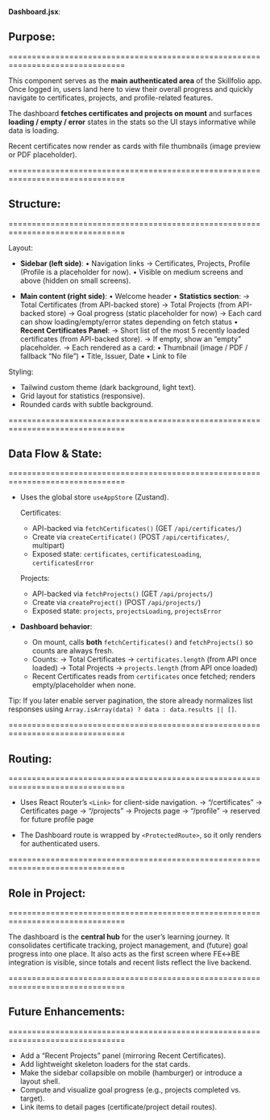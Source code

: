 **Dashboard.jsx**:

## Purpose:
===============================================================================

This component serves as the **main authenticated area** of the Skillfolio app.
Once logged in, users land here to view their overall progress and quickly
navigate to certificates, projects, and profile-related features.

The dashboard **fetches certificates and projects on mount** and surfaces
**loading / empty / error** states in the stats so the UI stays informative
while data is loading.

Recent certificates now render as cards with file thumbnails (image preview or PDF placeholder).

===============================================================================

## Structure:
===============================================================================

Layout:
  - **Sidebar (left side)**:
      • Navigation links → Certificates, Projects, Profile (Profile is a placeholder for now).
      • Visible on medium screens and above (hidden on small screens).

  - **Main content (right side)**:
      • Welcome header
      • **Statistics section**:
          → Total Certificates (from API-backed store)
          → Total Projects (from API-backed store)
          → Goal progress (static placeholder for now)
          → Each card can show loading/empty/error states depending on fetch status
      • **Recent Certificates Panel**:
          → Short list of the most 5 recently loaded certificates (from API-backed store).
          → If empty, show an “empty” placeholder.
          → Each rendered as a card:
                 • Thumbnail (image / PDF / fallback “No file”)
                 • Title, Issuer, Date
                 • Link to file

Styling:
  - Tailwind custom theme (dark background, light text).
  - Grid layout for statistics (responsive).
  - Rounded cards with subtle background.

===============================================================================

## Data Flow & State:
===============================================================================

- Uses the global store `useAppStore` (Zustand).

  Certificates:
    - API-backed via `fetchCertificates()` (GET `/api/certificates/`)
    - Create via `createCertificate()` (POST `/api/certificates/`, multipart)
    - Exposed state: `certificates`, `certificatesLoading`, `certificatesError`

  Projects:
    - API-backed via `fetchProjects()` (GET `/api/projects/`)
    - Create via `createProject()` (POST `/api/projects/`)
    - Exposed state: `projects`, `projectsLoading`, `projectsError`

- **Dashboard behavior**:
    - On mount, calls **both** `fetchCertificates()` and `fetchProjects()` so counts are always fresh.
    - Counts:
        → Total Certificates → `certificates.length` (from API once loaded)
        → Total Projects → `projects.length` (from API once loaded)
    - Recent Certificates reads from `certificates` once fetched; renders empty/placeholder when none.

Tip:
  If you later enable server pagination, the store already normalizes list
  responses using `Array.isArray(data) ? data : data.results || []`.

===============================================================================

## Routing:
===============================================================================

- Uses React Router’s `<Link>` for client-side navigation.
  → “/certificates” → Certificates page
  → “/projects”     → Projects page
  → “/profile”      → reserved for future profile page

- The Dashboard route is wrapped by `<ProtectedRoute>`, so it only renders for authenticated users.

===============================================================================

## Role in Project:
===============================================================================

The dashboard is the **central hub** for the user’s learning journey.
It consolidates certificate tracking, project management, and (future) goal
progress into one place. It also acts as the first screen where FE↔BE integration
is visible, since totals and recent lists reflect the live backend.

===============================================================================

## Future Enhancements:
===============================================================================

- Add a “Recent Projects” panel (mirroring Recent Certificates).
- Add lightweight skeleton loaders for the stat cards.
- Make the sidebar collapsible on mobile (hamburger) or introduce a layout shell.
- Compute and visualize goal progress (e.g., projects completed vs. target).
- Link items to detail pages (certificate/project detail routes).
